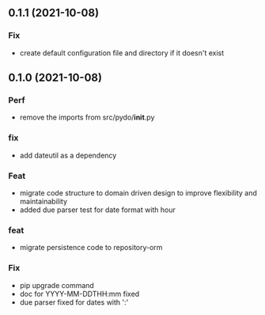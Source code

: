 ## 0.1.1 (2021-10-08)

### Fix

- create default configuration file and directory if it doesn't exist

## 0.1.0 (2021-10-08)

### Perf

- remove the imports from src/pydo/__init__.py

### fix

- add dateutil as a dependency

### Feat

- migrate code structure to domain driven design to improve flexibility and maintainability
- added due parser test for date format with hour

### feat

- migrate persistence code to repository-orm

### Fix

- pip upgrade command
- doc for YYYY-MM-DDTHH:mm fixed
- due parser fixed for dates with ':'
